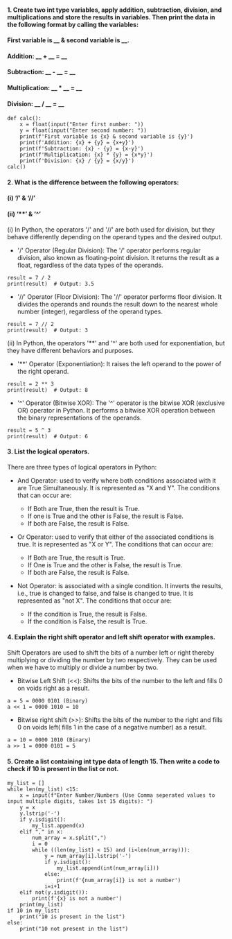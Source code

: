 #### 1. Create two int type variables, apply addition, subtraction, division, and multiplications and store the results in variables. Then print the data in the following format by calling the variables:
#### First variable is __ & second variable is __.
#### Addition: __ + __ = __
#### Subtraction: __ - __ = __
#### Multiplication: __ * __ = __
#### Division: __ / __ = __
```
def calc():
    x = float(input("Enter first number: "))
    y = float(input("Enter second number: "))
    print(f'First variable is {x} & second variable is {y}')
    print(f'Addition: {x} + {y} = {x+y}')
    print(f'Subtraction: {x} - {y} = {x-y}')
    print(f'Multiplication: {x} * {y} = {x*y}')
    print(f'Division: {x} / {y} = {x/y}')
calc()
```
#### 2. What is the difference between the following operators:
#### (i) ‘/’ & ‘//’
#### (ii) ‘**’ & ‘^’
(i) In Python, the operators '/' and '//' are both used for division, but they behave differently depending on the operand types and the desired output.
- '/' Operator (Regular Division): The '/' operator performs regular division, also known as floating-point division. It returns the result as a float, regardless of the data types of the operands.
```
result = 7 / 2
print(result)  # Output: 3.5
```
- '//' Operator (Floor Division): The '//' operator performs floor division. It divides the operands and rounds the result down to the nearest whole number (integer), regardless of the operand types.
```
result = 7 // 2
print(result)  # Output: 3
```
(ii) In Python, the operators '**' and '^' are both used for exponentiation, but they have different behaviors and purposes.
- '**' Operator (Exponentiation): It raises the left operand to the power of the right operand.
```
result = 2 ** 3
print(result)  # Output: 8
```
- '^' Operator (Bitwise XOR): The '^' operator is the bitwise XOR (exclusive OR) operator in Python. It performs a bitwise XOR operation between the binary representations of the operands.
```
result = 5 ^ 3
print(result)  # Output: 6
```
#### 3. List the logical operators.
There are three types of logical operators in Python:
- And Operator: used to verify where both conditions associated with it are True Simultaneously. It is represented as "X and Y".
The conditions that can occur are:
  - If Both are True, then the result is True.
  - If one is True and the other is False, the result is False.
  - If both are False, the result is False.

- Or Operator: used to verify that either of the associated conditions is true. It is represented as "X or Y". The conditions that can occur are:
  - If Both are True, the result is True.
  - If One is True and the other is False, the result is True.
  - If both are False, the result is False.
- Not Operator: is associated with a single condition. It inverts the results, i.e., true is changed to false, and false is changed to true. It is represented as "not X". The conditions that occur are:
  - If the condition is True, the result is False.
  - If the condition is False, the result is True.
#### 4. Explain the right shift operator and left shift operator with examples.
Shift Operators are used to shift the bits of a number left or right thereby multiplying or dividing the number by two respectively. They can be used when we have to multiply or divide a number by two. 
- Bitwise Left Shift (<<): Shifts the bits of the number to the left and fills 0 on voids right as a result. 
```
a = 5 = 0000 0101 (Binary)
a << 1 = 0000 1010 = 10
```
- Bitwise right shift (>>): Shifts the bits of the number to the right and fills 0 on voids left( fills 1 in the case of a negative number) as a result.
```
a = 10 = 0000 1010 (Binary)
a >> 1 = 0000 0101 = 5
```
#### 5. Create a list containing int type data of length 15. Then write a code to check if 10 is present in the list or not.
```
my_list = []
while len(my_list) <15:
    x = input(f"Enter Number/Numbers (Use Comma seperated values to input multiple digits, takes 1st 15 digits): ")
    y = x
    y.lstrip('-')
    if y.isdigit():
        my_list.append(x)
    elif "," in x:
        num_array = x.split(",")
        i = 0
        while ((len(my_list) < 15) and (i<len(num_array))):
            y = num_array[i].lstrip('-')
            if y.isdigit():
                my_list.append(int(num_array[i]))
            else:
                print(f'{num_array[i]} is not a number')
            i=i+1
    elif not(y.isdigit()):
        print(f'{x} is not a number')
    print(my_list)
if 10 in my_list:
    print("10 is present in the list")
else:
    print("10 not present in the list")
```

